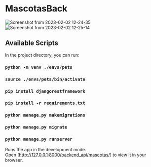# MascotasBack

![Screenshot from 2023-02-02 12-24-35](https://user-images.githubusercontent.com/4139736/216397209-25761962-5c8c-4ef4-9478-931ba4b894d7.png)
![Screenshot from 2023-02-02 12-25-14](https://user-images.githubusercontent.com/4139736/216397355-7960d03f-c5ae-4b0a-9f00-d385d0b2b01a.png)


## Available Scripts
In the project directory, you can run:
 ### `python -m venv ./envs/pets`
 ### `source ./envs/pets/bin/activate`
 ### `pip install djangorestframework`
 ### `pip install -r requirements.txt`
 
 ### `python manage.py makemigrations`
 ### `python manage.py migrate`
 ### `python manage.py runserver`
 
 Runs the app in the development mode.\
Open [http://127.0.0.1:8000/backend_api/mascotas/] to view it in your browser.
